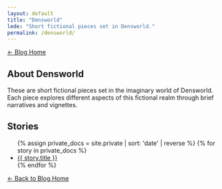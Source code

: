 ```yaml
---
layout: default
title: "Densworld"
lede: "Short fictional pieces set in Densworld."
permalink: /densworld/
---
```


<div class="top-links">
<a href="{{ '/' | relative_url }}" class="quickkit-pill-small">← Blog Home</a>
</div>

## About Densworld

These are short fictional pieces set in the imaginary world of Densworld. Each piece explores different aspects of this fictional realm through brief narratives and vignettes.

## Stories

<nav aria-label="Densworld Stories">
  <ul class="post-list">
    {% assign private_docs = site.private | sort: 'date' | reverse %}
    {% for story in private_docs %}
    <li><a href="{{ story.url | relative_url }}">{{ story.title }}</a></li>
    {% endfor %}
  </ul>
</nav>

<div class="bottom-links">
<a href="{{ '/' | relative_url }}" class="quickkit-pill">← Back to Blog Home</a>
</div>